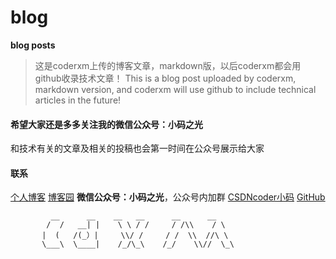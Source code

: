 # blog
**blog posts**
>这是coderxm上传的博客文章，markdown版，以后coderxm都会用github收录技术文章！
>This is a blog post uploaded by coderxm, markdown version, and coderxm will use github to include technical articles in the future!

#### 希望大家还是多多关注我的微信公众号：小码之光
和技术有关的文章及相关的投稿也会第一时间在公众号展示给大家

#### 联系
[个人博客](https://www.maliaoblog.cn)
[博客园](https://www.cnblogs.com/coderma/)
**微信公众号：小码之光**，公众号内加群
[CSDNcoder小码](https://blog.csdn.net/Gobullin)
[GitHub](https://github.com/coderxm/)

```          	
         __      __    __   __      __      __   
        /  /   __| |    \ \ / /     / /\\    / \	  
       |  (   /(_）|     \\/ /     / /  \\  //\ \	   
       \___\  \____|    /_/\_\    /_/	 \\//  \_\

```
        
